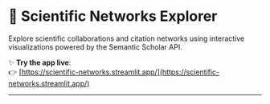 # 🔬 Scientific Networks Explorer

Explore scientific collaborations and citation networks using interactive visualizations powered by the Semantic Scholar API.

✨ **Try the app live**:  
👉 [https://scientific-networks.streamlit.app/](https://scientific-networks.streamlit.app/)

---
